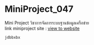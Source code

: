 # MiniProject_047
Mini Project วิชาการจัดการระบบฐานข้อมูลเครือข่าย<br>
link miniproject site : [view to website](https://miniproject047.000webhostapp.com/)
```
jdbbxbx
```

